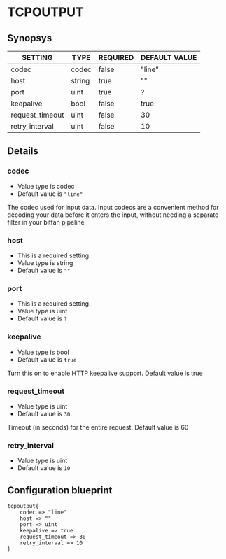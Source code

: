 # TCPOUTPUT


## Synopsys


|     SETTING     |  TYPE  | REQUIRED | DEFAULT VALUE |
|-----------------|--------|----------|---------------|
| codec           | codec  | false    | "line"        |
| host            | string | true     | ""            |
| port            | uint   | true     | ?             |
| keepalive       | bool   | false    | true          |
| request_timeout | uint   | false    |            30 |
| retry_interval  | uint   | false    |            10 |


## Details

### codec
* Value type is codec
* Default value is `"line"`

The codec used for input data. Input codecs are a convenient method for decoding
your data before it enters the input, without needing a separate filter in your bitfan pipeline

### host
* This is a required setting.
* Value type is string
* Default value is `""`



### port
* This is a required setting.
* Value type is uint
* Default value is `?`



### keepalive
* Value type is bool
* Default value is `true`

Turn this on to enable HTTP keepalive support. Default value is true

### request_timeout
* Value type is uint
* Default value is `30`

Timeout (in seconds) for the entire request. Default value is 60

### retry_interval
* Value type is uint
* Default value is `10`





## Configuration blueprint

```
tcpoutput{
	codec => "line"
	host => ""
	port => uint
	keepalive => true
	request_timeout => 30
	retry_interval => 10
}
```
